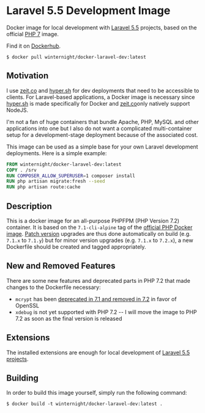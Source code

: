 # Laravel 5.5 Development Image

Docker image for local development with [Laravel 5.5](http://laravel.com) projects, based on the official [PHP 7](http://hub.docker.com/_/php/) image. 

Find it on [Dockerhub](https://hub.docker.com/r/winternight/docker-laravel-dev/builds/).

`$ docker pull winternight/docker-laravel-dev:latest`

## Motivation

I use [zeit.co](https://zeit.co) and [hyper.sh](https://hyper.sh) for dev deployments that need to be accessible to clients. For Laravel-based applications, a Docker image is necessary since [hyper.sh](https://hyper.sh) is made specifically for Docker and [zeit.co](https://zeit.co)only natively support NodeJS.

I'm not a fan of huge containers that bundle Apache, PHP, MySQL and other applications into one but I also do not want a complicated multi-container setup for a development-stage deployment because of the associated cost.

This image can be used as a simple base for your own Laravel development deployments. Here is a simple example:

```Dockerfile
FROM winternight/docker-laravel-dev:latest
COPY . /srv
RUN COMPOSER_ALLOW_SUPERUSER=1 composer install
RUN php artisan migrate:fresh --seed
RUN php artisan route:cache
```

## Description

This is a docker image for an all-purpose PHPFPM (PHP Version 7.2) container.  It is based on the `7.1-cli-alpine` tag of the [official PHP Docker image](https://hub.docker.com/_/php/). [Patch version](http://semver.org) upgrades are thus done automatically on build (e.g. `7.1.x` to `7.1.y`) but for minor version upgrades (e.g. `7.1.x` to `7.2.x`), a new Dockerfile should be created and tagged appropriately.

## New and Removed Features

There are some new features and deprecated parts in PHP 7.2 that made changes to the Dockerfile necessary:

* `mcrypt` has been [deprecated in 7.1 and removed in 7.2](http://php.net/manual/en/migration71.deprecated.php) in favor of OpenSSL
* `xdebug` is not yet supported with PHP 7.2 -- I will move the image to PHP 7.2 as soon as the final version is released

## Extensions

The installed extensions are enough for local development of [Laravel 5.5 projects](https://laravel.com).

## Building

In order to build this image yourself, simply run the following command:

`$ docker build -t winternight/docker-laravel-dev:latest .`
